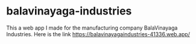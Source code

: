 # balavinayaga-industries
This a web app I made for the manufacturing company BalaVinayaga Industries.
Here is the link https://balavinayagaindustries-41336.web.app/
